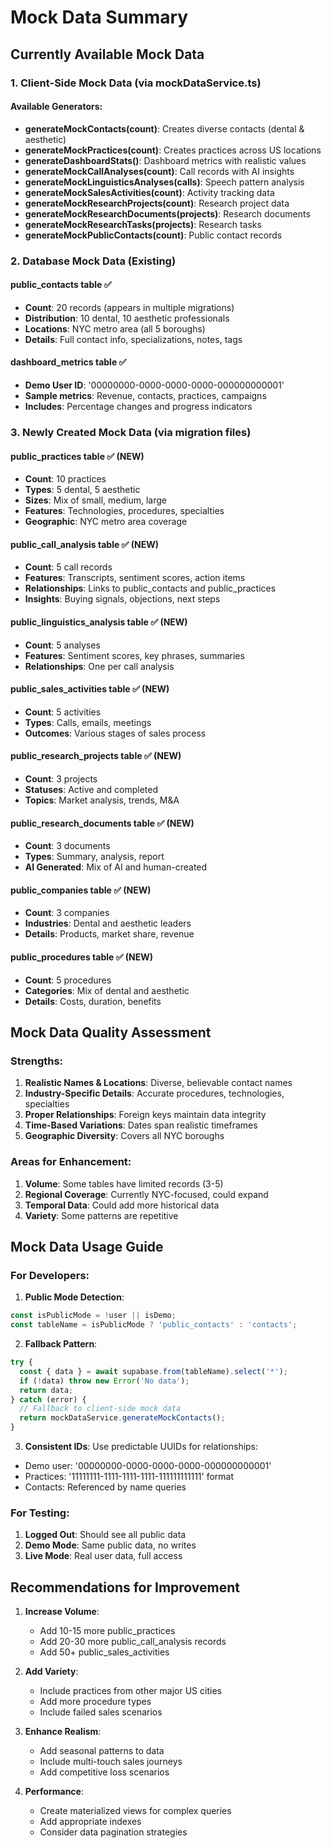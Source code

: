 # Mock Data Summary

## Currently Available Mock Data

### 1. Client-Side Mock Data (via mockDataService.ts)

#### Available Generators:
- **generateMockContacts(count)**: Creates diverse contacts (dental & aesthetic)
- **generateMockPractices(count)**: Creates practices across US locations
- **generateDashboardStats()**: Dashboard metrics with realistic values
- **generateMockCallAnalyses(count)**: Call records with AI insights
- **generateMockLinguisticsAnalyses(calls)**: Speech pattern analysis
- **generateMockSalesActivities(count)**: Activity tracking data
- **generateMockResearchProjects(count)**: Research project data
- **generateMockResearchDocuments(projects)**: Research documents
- **generateMockResearchTasks(projects)**: Research tasks
- **generateMockPublicContacts(count)**: Public contact records

### 2. Database Mock Data (Existing)

#### public_contacts table ✅
- **Count**: 20 records (appears in multiple migrations)
- **Distribution**: 10 dental, 10 aesthetic professionals
- **Locations**: NYC metro area (all 5 boroughs)
- **Details**: Full contact info, specializations, notes, tags

#### dashboard_metrics table ✅
- **Demo User ID**: '00000000-0000-0000-0000-000000000001'
- **Sample metrics**: Revenue, contacts, practices, campaigns
- **Includes**: Percentage changes and progress indicators

### 3. Newly Created Mock Data (via migration files)

#### public_practices table ✅ (NEW)
- **Count**: 10 practices
- **Types**: 5 dental, 5 aesthetic
- **Sizes**: Mix of small, medium, large
- **Features**: Technologies, procedures, specialties
- **Geographic**: NYC metro area coverage

#### public_call_analysis table ✅ (NEW)
- **Count**: 5 call records
- **Features**: Transcripts, sentiment scores, action items
- **Relationships**: Links to public_contacts and public_practices
- **Insights**: Buying signals, objections, next steps

#### public_linguistics_analysis table ✅ (NEW)
- **Count**: 5 analyses
- **Features**: Sentiment scores, key phrases, summaries
- **Relationships**: One per call analysis

#### public_sales_activities table ✅ (NEW)
- **Count**: 5 activities
- **Types**: Calls, emails, meetings
- **Outcomes**: Various stages of sales process

#### public_research_projects table ✅ (NEW)
- **Count**: 3 projects
- **Statuses**: Active and completed
- **Topics**: Market analysis, trends, M&A

#### public_research_documents table ✅ (NEW)
- **Count**: 3 documents
- **Types**: Summary, analysis, report
- **AI Generated**: Mix of AI and human-created

#### public_companies table ✅ (NEW)
- **Count**: 3 companies
- **Industries**: Dental and aesthetic leaders
- **Details**: Products, market share, revenue

#### public_procedures table ✅ (NEW)
- **Count**: 5 procedures
- **Categories**: Mix of dental and aesthetic
- **Details**: Costs, duration, benefits

## Mock Data Quality Assessment

### Strengths:
1. **Realistic Names & Locations**: Diverse, believable contact names
2. **Industry-Specific Details**: Accurate procedures, technologies, specialties
3. **Proper Relationships**: Foreign keys maintain data integrity
4. **Time-Based Variations**: Dates span realistic timeframes
5. **Geographic Diversity**: Covers all NYC boroughs

### Areas for Enhancement:
1. **Volume**: Some tables have limited records (3-5)
2. **Regional Coverage**: Currently NYC-focused, could expand
3. **Temporal Data**: Could add more historical data
4. **Variety**: Some patterns are repetitive

## Mock Data Usage Guide

### For Developers:

1. **Public Mode Detection**:
```typescript
const isPublicMode = !user || isDemo;
const tableName = isPublicMode ? 'public_contacts' : 'contacts';
```

2. **Fallback Pattern**:
```typescript
try {
  const { data } = await supabase.from(tableName).select('*');
  if (!data) throw new Error('No data');
  return data;
} catch (error) {
  // Fallback to client-side mock data
  return mockDataService.generateMockContacts();
}
```

3. **Consistent IDs**: Use predictable UUIDs for relationships:
- Demo user: '00000000-0000-0000-0000-000000000001'
- Practices: '11111111-1111-1111-1111-111111111111' format
- Contacts: Referenced by name queries

### For Testing:

1. **Logged Out**: Should see all public data
2. **Demo Mode**: Same public data, no writes
3. **Live Mode**: Real user data, full access

## Recommendations for Improvement

1. **Increase Volume**:
   - Add 10-15 more public_practices
   - Add 20-30 more public_call_analysis records
   - Add 50+ public_sales_activities

2. **Add Variety**:
   - Include practices from other major US cities
   - Add more procedure types
   - Include failed sales scenarios

3. **Enhance Realism**:
   - Add seasonal patterns to data
   - Include multi-touch sales journeys
   - Add competitive loss scenarios

4. **Performance**:
   - Create materialized views for complex queries
   - Add appropriate indexes
   - Consider data pagination strategies